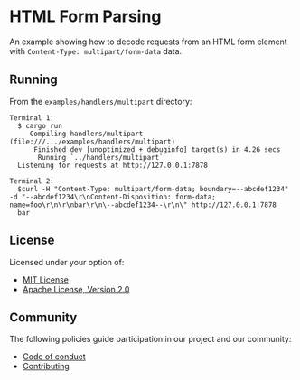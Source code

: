 # HTML Form Parsing

An example showing how to decode requests from an HTML form element with `Content-Type: multipart/form-data` data.

## Running

From the `examples/handlers/multipart` directory:

```
Terminal 1:
  $ cargo run
     Compiling handlers/multipart (file:///.../examples/handlers/multipart)
      Finished dev [unoptimized + debuginfo] target(s) in 4.26 secs
       Running `../handlers/multipart`
  Listening for requests at http://127.0.0.1:7878

Terminal 2:
  $curl -H "Content-Type: multipart/form-data; boundary=--abcdef1234" -d "--abcdef1234\r\nContent-Disposition: form-data; name=foo\r\n\r\nbar\r\n\--abcdef1234--\r\n\" http://127.0.0.1:7878
  bar
```

## License

Licensed under your option of:

* [MIT License](../../LICENSE-MIT)
* [Apache License, Version 2.0](../../LICENSE-APACHE)

## Community

The following policies guide participation in our project and our community:

* [Code of conduct](../../CODE_OF_CONDUCT.md)
* [Contributing](../../CONTRIBUTING.md)
